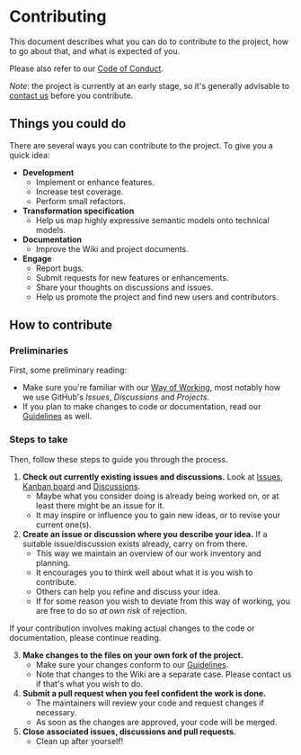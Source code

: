 <!--
SPDX-FileCopyrightText: 2022 Alliander N.V.

SPDX-License-Identifier: Apache-2.0
-->

# Contributing
This document describes what you can do to contribute to the project, how to go about that, and what is expected of you.

Please also refer to our [Code of Conduct](CODE_OF_CONDUCT.md).

*Note*: the project is currently at an early stage, so it's generally advisable to [contact us](SUPPORT.md) before you contribute.


## Things you could do
There are several ways you can contribute to the project. To give you a quick idea:

* **Development**
    * Implement or enhance features.
    * Increase test coverage.
    * Perform small refactors.
* **Transformation specification**
    * Help us map highly expressive semantic models onto technical models.
* **Documentation**
    * Improve the Wiki and project documents.
* **Engage**
    * Report bugs.
    * Submit requests for new features or enhancements.
    * Share your thoughts on discussions and issues.
    * Help us promote the project and find new users and contributors.

## How to contribute

### Preliminaries
First, some preliminary reading:
* Make sure you're familiar with our [Way of Working](wiki), most notably how we use GitHub's *Issues*, *Discussions* and *Projects*.
* If you plan to make changes to code or documentation, read our [Guidelines](wiki) as well.

### Steps to take
Then, follow these steps to guide you through the process.

1. **Check out currently existing issues and discussions.** Look at [Issues](https://github.com/alliander-opensource/metamorph/issues), [Kanban board](https://github.com/orgs/alliander-opensource/projects/3) and [Discussions](https://github.com/alliander-opensource/metamorph/discussions).
    * Maybe what you consider doing is already being worked on, or at least there might be an issue for it.
    * It may inspire or influence you to gain new ideas, or to revise your current one(s).
2. **Create an issue or discussion where you describe your idea.** If a suitable issue/discussion exists already, carry on from there.<br />
    * This way we maintain an overview of our work inventory and planning.
    * It encourages you to think well about what it is you wish to contribute.
    * Others can help you refine and discuss your idea.
    * If for some reason you wish to deviate from this way of working, you are free to do so *at own risk* of rejection.

If your contribution involves making actual changes to the code or documentation, please continue reading.

3. **Make changes to the files on your own fork of the project.**
    * Make sure your changes conform to our [Guidelines](wiki).
    * Note that changes to the Wiki are a separate case. Please contact us if that's what you wish to do.
4. **Submit a pull request when you feel confident the work is done.**
    * The maintainers will review your code and request changes if necessary.
    * As soon as the changes are approved, your code will be merged.
5. **Close associated issues, discussions and pull requests.**
    * Clean up after yourself!
